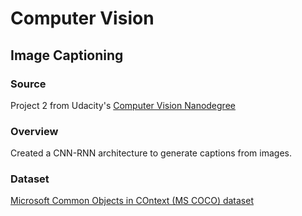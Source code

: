# Computer Vision

## Image Captioning

### Source

Project 2 from Udacity's [Computer Vision Nanodegree](https://www.udacity.com/course/computer-vision-nanodegree--nd891)

### Overview

Created a CNN-RNN architecture to generate captions from images. 

### Dataset 

[Microsoft Common Objects in COntext (MS COCO) dataset](https://cocodataset.org/#home)
